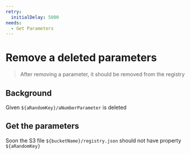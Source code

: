 ```yaml
---
retry:
  initialDelay: 5000
needs:
  - Get Parameters
---
```


# Remove a deleted parameters

> After removing a parameter, it should be removed from the registry

## Background

Given `${aRandomKey}/aNumberParameter` is deleted

## Get the parameters

<!-- S3 file is accessed here directly to circumvent CLoudFront caching. -->

Soon the S3 file `${bucketName}/registry.json` should not have property
`${aRandomKey}`
